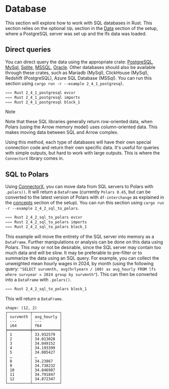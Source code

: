 # Database

This section will explore how to work with SQL databases in Rust. This section relies on the optional `SQL` section in the [Data](../1_start/data.md#sql-optional) section of the setup, where a PostgreSQL server was set up and the lfs data was loaded.

## Direct queries

You can direct query the data using the appropriate crate: [PostgreSQL](https://docs.rs/postgres/latest/postgres/), [MySql](https://docs.rs/mysql_common/latest/mysql_common/), [Sqlite](https://docs.rs/rusqlite/0.32.1/rusqlite/), [MSSQL](https://crates.io/crates/tiberius), [Oracle](https://docs.rs/tiberius/0.12.3/tiberius/). Other databases should also be available through these crates, such as Mariadb (MySql), ClickHouse (MySql), Redshift (PostgreSQL), Azure SQL Database (MSSql). You can run this section using `cargo run -r --example 2_4_1_postgresql`. 

```rust
=== Rust 2_4_1_postgresql evcxr
=== Rust 2_4_1_postgresql imports
=== Rust 2_4_1_postgresql block_1
```

> [!NOTE]
> Note that these SQL libraries generally return row-oriented data, when Polars (using the Arrow memory model) uses column-oriented data. This makes moving data between SQL and Arrow complex.

Using this method, each type of databases will have their own special connection code and return their own specific data. It's useful for queries with simple outputs, but hard to work with large outputs. This is where the `ConnectorX` library comes in.

## SQL to Polars

Using [ConnectorX](https://github.com/sfu-db/connector-x), you can move data from SQL servers to Polars with `.polars()`. It will return a `DataFrame` (currently `Polars 0.45`, but can be converted to the latest version of Polars with `df-interchange` as explained in the [concepts](../1_start/concepts.md#polars-versions) section of the setup). You can run this section using `cargo run -r --example 2_4_2_sql_to_polars`.

```rust
=== Rust 2_4_2_sql_to_polars evcxr
=== Rust 2_4_2_sql_to_polars imports
=== Rust 2_4_2_sql_to_polars block_1
```

This example will move the entirety of the SQL server into memory as a `DataFrame`. Further manipulations or analysis can be done on this data using Polars. This may or not be desirable, since the SQL server may contain too much data and will be slow. It may be preferable to pre-filter or to summarize the data using an SQL query. For example, you can collect the unweighted mean hourly wages in 2024, by month (using the following query: `"SELECT survmnth, avg(hrlyearn / 100) as avg_hourly FROM lfs where survyear = 2024 group by survmnth"`). This can then be converted into a `DataFrame` with `.polars()`.

```rust
=== Rust 2_4_2_sql_to_polars block_1
```

This will return a `DataFrame`.

```
shape: (12, 2)
┌──────────┬────────────┐
│ survmnth ┆ avg_hourly │
│ ---      ┆ ---        │
│ i64      ┆ f64        │
╞══════════╪════════════╡
│ 1        ┆ 33.932579  │
│ 2        ┆ 34.013028  │
│ 3        ┆ 34.049152  │
│ 4        ┆ 34.193399  │
│ 5        ┆ 34.085427  │
│ …        ┆ …          │
│ 8        ┆ 34.23867   │
│ 9        ┆ 34.738232  │
│ 10       ┆ 34.846987  │
│ 11       ┆ 34.791847  │
│ 12       ┆ 34.872347  │
└──────────┴────────────┘
```